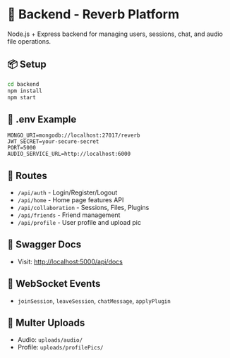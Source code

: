 # 🎯 Backend - Reverb Platform

Node.js + Express backend for managing users, sessions, chat, and audio file operations.

## 📦 Setup
```bash
cd backend
npm install
npm start
```

## 🔐 .env Example
```
MONGO_URI=mongodb://localhost:27017/reverb
JWT_SECRET=your-secure-secret
PORT=5000
AUDIO_SERVICE_URL=http://localhost:6000
```

## 📁 Routes
- `/api/auth` - Login/Register/Logout
- `/api/home` - Home page features API
- `/api/collaboration` - Sessions, Files, Plugins
- `/api/friends` - Friend management
- `/api/profile` - User profile and upload pic

## 📘 Swagger Docs
- Visit: [http://localhost:5000/api/docs](http://localhost:5000/api/docs)

## 📡 WebSocket Events
- `joinSession`, `leaveSession`, `chatMessage`, `applyPlugin`

## 📂 Multer Uploads
- Audio: `uploads/audio/`
- Profile: `uploads/profilePics/`

